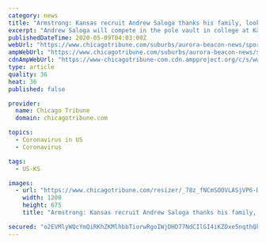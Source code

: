 ```yaml
---
category: news
title: "Armstrong: Kansas recruit Andrew Saloga thanks his family, looks beyond the Kane County Meet that never was for Marmion"
excerpt: "Andrew Saloga will compete in the pole vault in college at Kansas, but the Marmion senior had the Kane County Meet circled on his calendar."
publishedDateTime: 2020-05-09T04:03:00Z
webUrl: "https://www.chicagotribune.com/suburbs/aurora-beacon-news/sports/ct-abn-spt-rick-armstrong-column-st-051020-20200509-phu5thybkzff7eepebf6iwxk2u-story.html"
ampWebUrl: "https://www.chicagotribune.com/suburbs/aurora-beacon-news/sports/ct-abn-spt-rick-armstrong-column-st-051020-20200509-phu5thybkzff7eepebf6iwxk2u-story.html?outputType=amp"
cdnAmpWebUrl: "https://www-chicagotribune-com.cdn.ampproject.org/c/s/www.chicagotribune.com/suburbs/aurora-beacon-news/sports/ct-abn-spt-rick-armstrong-column-st-051020-20200509-phu5thybkzff7eepebf6iwxk2u-story.html?outputType=amp"
type: article
quality: 36
heat: 36
published: false

provider:
  name: Chicago Tribune
  domain: chicagotribune.com

topics:
  - Coronavirus in US
  - Coronavirus

tags:
  - US-KS

images:
  - url: "https://www.chicagotribune.com/resizer/_78z_fNCmSOOVLASjVP6-Dw6vdM=/1200x0/top/arc-anglerfish-arc2-prod-tronc.s3.amazonaws.com/public/MULKVTWNWNEVFGIGD73V7PLWU4.jpg"
    width: 1200
    height: 675
    title: "Armstrong: Kansas recruit Andrew Saloga thanks his family, looks beyond the Kane County Meet that never was for Marmion"

secured: "o2EVMlyWQcYmQiRKhZKMlhbbTiorwRgoIWjDHD77NdCIlGI4iKZDxe5nqthQkp9O9hPIBANeMRVkU+fqmsZp0Is7DpUf87qpKZi+K1JKxMoGDWpfcLguotbY3aKTO3spRhQVcsYx15JpItXEqnHtL88bHJdV0qn1bVSTspGzrOj2xbNncPlH/1+aA9oRXUWAAZPAtcJU1lxGFnQPxOXbehgnjX+jv07RBJXomvT/mmKeOn5KjB792gmJ7+t9KLRuq+OPPSPBK1Y5ako3ek1/xxdNy5THvwQy7p3rk1ZuVpMb/92pA013Yi5isVQhlfeD;OC4oR7mahkZS+yPM6vsSiw=="
---
```


